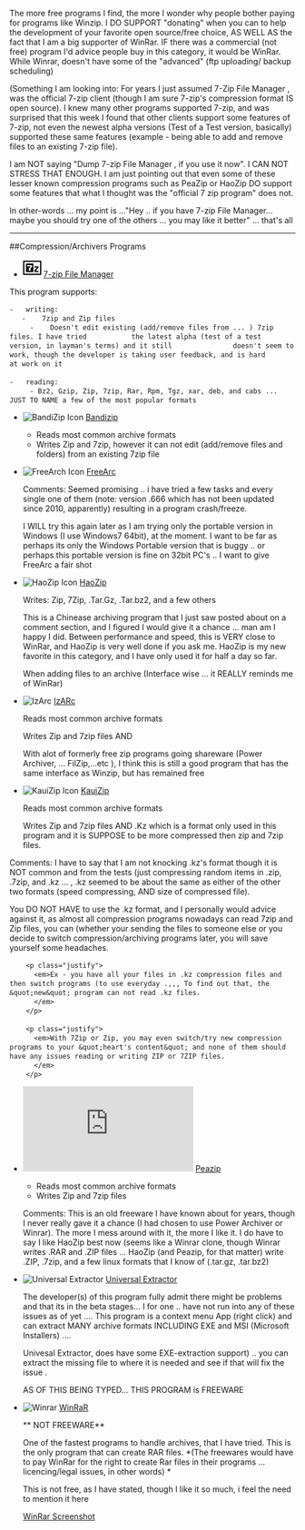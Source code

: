 The more free programs I find, the more I wonder why people bother paying for programs like Winzip.  I DO SUPPORT &quot;donating&quot; when you can to help the development of your favorite open source/free choice, AS WELL AS the fact that I am a big supporter of WinRar.  IF there was a commercial (not free) program I'd advice people buy in this category, it would be WinRar.  While Winrar, doesn't have some of the &quot;advanced&quot; (ftp uploading/ backup scheduling)
     
(Something I am looking into: For years I just assumed <span class="blue">7-Zip File Manager </span>, was the official 7-zip client (though I am sure 7-zip's compression format IS open source). I knew many other programs supported 7-zip, and was surprised that this week I found that other clients support some features of 7-zip, not even the newest alpha versions (Test of a Test version, basically) supported these same features (example - being able to add and remove files to an existing 7-zip file). 
  
  
I am NOT saying &quot;Dump <span class="blue">7-zip File Manager </span>, if you use it now&quot;. I CAN NOT STRESS THAT ENOUGH. I am just pointing out that even some of these lesser known compression programs such as PeaZip or HaoZip DO support some features that what I thought was the &quot;official 7 zip program&quot; does not. 

In other-words ... my point is ...<span class="italics">&quot;Hey .. if you have 7-zip File Manager... maybe you should try one of the others ... you may like it better&quot; </span> ... that's all 

--- 

##Compression/Archivers Programs

-	![7-zip](/techHQ/progIcons/system_tools/compression/51__7zip.png)  [7-zip File Manager](http://www.7zip.org)

This program supports:

    -	writing:
       -	7zip and Zip files
         -    Doesn't edit existing (add/remove files from ... ) 7zip files. I have tried 			the latest alpha (test of a test version, in layman's terms) and it still 				doesn't seem to work, though the developer is taking user feedback, and is hard 		at work on it

    -   reading:
         - Bz2, Gzip, Zip, 7zip, Rar, Rpm, Tgz, xar, deb, and cabs ... JUST TO NAME a few of the most popular formats


-	![BandiZip Icon](../../progIcons/system_tools/compression/Bandizip32_134.gif)  [Bandizip](http://www.bandicam.com/bandizip/help/)

	- Reads most common archive formats         
	-  Writes Zip and 7zip, however it can not edit (add/remove files and folders) from an existing 7zip file

-	![FreeArch Icon](../../progIcons/system_tools/compression/freearc-installer_102.jpg)  [FreeArc]()

	<span class="underlineBold">Comments</span>: Seemed promising .. i have tried a few tasks and every single one of them (note: version .666 which has not been updated since 2010, apparently) resulting in a program crash/freeze.        
			
	I WILL try this again later as I am trying only the portable version in Windows (I use Windows7 64bit), at the moment. 	I want to be far as perhaps its only the Windows Portable version that is buggy .. or perhaps this portable version is fine on 32bit PC's .. I want to give FreeArc a fair shot
  
-	![HaoZip Icon](../../progIcons/system_tools/compression/HaoZip_101.jpg)  [HaoZip](http://www.haozip.com/Eng/index_en.htm)

	Writes: Zip, 7Zip, .Tar.Gz, .Tar.bz2, and a few others          

	This is a Chinease archiving program that I just saw posted about on a comment section, and I figured I would give it 	a chance ... man am I happy I did. Between performance and speed, this is VERY close to WinRar, and HaoZip is very well	done if you ask me.  HaoZip is my new favorite in this category, and I have only used it for half a day so far.
		  
	When adding files to an archive (Interface wise ... it REALLY reminds me of WinRar) 
  
-	![IzArc](../../progIcons/system_tools/compression/77__izarc.png)  [IzARc](http://www.izarc.org/)

	<p class="boldCourier">Reads most common archive formats  </p>          
		   
	<p class="boldCourier">Writes Zip and 7zip files AND  </p>          
			
	With alot of formerly free zip programs going shareware (Power Archiver, ... FilZip,...etc ), I think this is still a good 
	program that has the same interface as Winzip, but has remained free
   
-	![KauiZip Icon](../../progIcons/system_tools/compression/KuaiZip_128.jpg)  [KauiZip](http://www.kauizip.com)

	<p class="boldCourier">Reads most common archive formats  </p>          
        
    <p class="boldCourier">Writes Zip and 7zip files AND .Kz which is a format only used in this program and it is 
    SUPPOSE to be more compressed then zip and 7zip files. </p>          
        
   Comments: I have to say that I am not knocking .kz's format though it is NOT common and from the tests (just compressing 
   random items in <span class="redtext">.zip, .7zip, and .kz </span> ... , .kz seemed to be about the same as 
   either of the other two formats (speed compressing, AND size of compressed file).          
        
   You DO NOT HAVE to use the .kz format, and I personally would advice against it, as almost all compression programs 
   nowadays can read <span class="redtext">7zip and Zip </span> files, you can (whether your sending the files to 
   someone else or you decide to switch compression/archiving programs later, you will save yourself some headaches. 
         
        
        <p class="justify">
          <em>Ex - you have all your files in .kz compression files and then switch programs (to use everyday .,,, To find out that, the &quot;new&quot; program can not read .kz files. 
          </em>
        </p>          
        
        <p class="justify">
          <em>With 7Zip or Zip, you may even switch/try new compression programs to your &quot;heart's content&quot; and none of them should have any issues reading or writing ZIP or 7ZIP files.
          </em>
        </p>     
  
-	![Peazip Icon](http://www.peazip.org/index.html)  [Peazip](../../progIcons/system_tools/compression/pea_MAINICON.jpg)

	<ul>          
		<li>Reads most common archive formats   </li>          
		<li>Writes Zip and 7zip files      </li>        
	</ul>          
        
	Comments: This is an old freeware I have known about for years, though I never really gave it a chance (I had chosen to 
	use Power Archiver or Winrar). The more I mess around with it, the more I like it. I do have to say I like HaoZip best now 
	(seems like a Winrar clone, though Winrar writes .RAR and .ZIP files ... HaoZip (and Peazip, for that matter) write .ZIP, 
	.7zip, and a few linux formats that I know of (.tar.gz, .tar.bz2) 

     
  
 -	![Universal  Extractor](../../progIcons/system_tools/compression/722__universalExtractor.gif)  [Universal  Extractor]() 

	The developer(s) of this program fully admit there might be problems and that its in the beta stages... I for one .. 
	have not run into any of these issues as of yet .... This program is a context menu App (right click) and can extract MANY 
	archive formats INCLUDING EXE and MSI (Microsoft Installers) ....      
		  
	Univesal Extractor, does have some EXE-extraction support) .. you can extract the missing file to where it is needed and 
	see if that will fix the issue .
		
		  
	AS OF THIS BEING TYPED... THIS PROGRAM is FREEWARE       
    
    
-	![Winrar](../../progIcons/system_tools/compression/4__winrar.png)  [WinRaR](http://www.rarsoft.com)

      
	<p class="boldItalics">** NOT FREEWARE** </p>        

	One of the fastest programs to handle archives, that I have tried. This is the only program that can create RAR files.
    *(The freewares would have to pay WinRar for the right to create Rar files in their programs ... licencing/legal issues, 
    in other words) *
       
    This is not free, as I have stated, though I like it so much, i feel the need to mention it here 
        
      
      <p class="center">
        <a href="../../screenshots/System/Winrar.jpg" target="_blank">WinRar Screenshot</a>
      </p>      
 
